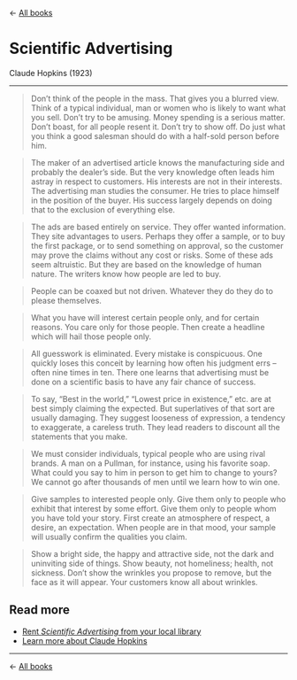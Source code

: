 &larr; [All books](https://github.com/danritz/books/blob/master/README.md)

# Scientific Advertising
Claude Hopkins (1923)

***

> Don’t think of the people in the mass. That gives you a blurred view. Think of a typical individual, man or women who is likely to want what you sell. Don’t try to be amusing. Money spending is a serious matter. Don’t boast, for all people resent it. Don’t try to show off. Do just what you think a good salesman should do with a half-sold person before him.

> The maker of an advertised article knows the manufacturing side and probably the dealer’s side. But the very knowledge often leads him astray in respect to customers. His interests are not in their interests. The advertising man studies the consumer. He tries to place himself in the position of the buyer. His success largely depends on doing that to the exclusion of everything else.

> The ads are based entirely on service. They offer wanted information. They site advantages to users. Perhaps they offer a sample, or to buy the first package, or to send something on approval, so the customer may prove the claims without any cost or risks. Some of these ads seem altruistic. But they are based on the knowledge of human nature. The writers know how people are led to buy.

> People can be coaxed but not driven. Whatever they do they do to please themselves.

> What you have will interest certain people only, and for certain reasons. You care only for those people. Then create a headline which will hail those people only.

> All guesswork is eliminated. Every mistake is conspicuous. One quickly loses this conceit by learning how often his judgment errs – often nine times in ten. There one learns that advertising must be done on a scientific basis to have any fair chance of success.

> To say, “Best in the world,” “Lowest price in existence,” etc. are at best simply claiming the expected. But superlatives of that sort are usually damaging. They suggest looseness of expression, a tendency to exaggerate, a careless truth. They lead readers to discount all the statements that you make.

> We must consider individuals, typical people who are using rival brands. A man on a Pullman, for instance, using his favorite soap. What could you say to him in person to get him to change to yours? We cannot go after thousands of men until we learn how to win one.

> Give samples to interested people only. Give them only to people who exhibit that interest by some effort. Give them only to people whom you have told your story. First create an atmosphere of respect, a desire, an expectation. When people are in that mood, your sample will usually confirm the qualities you claim.

> Show a bright side, the happy and attractive side, not the dark and uninviting side of things. Show beauty, not homeliness; health, not sickness. Don’t show the wrinkles you propose to remove, but the face as it will appear. Your customers know all about wrinkles.

## Read more

- [Rent *Scientific Advertising* from your local library](http://www.worldcat.org/title/scientific-advertising/oclc/881162919)
- [Learn more about Claude Hopkins](https://en.wikipedia.org/wiki/Claude_C._Hopkins)

***

&larr; [All books](https://github.com/danritz/books/blob/master/README.md)
